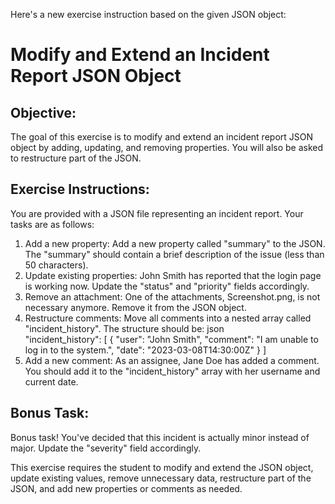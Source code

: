 Here's a new exercise instruction based on the given JSON object:

# Modify and Extend an Incident Report JSON Object

## Objective:
The goal of this exercise is to modify and extend an incident report JSON object by adding, updating, and removing properties. You will also be asked to restructure part of the JSON.

## Exercise Instructions:

You are provided with a JSON file representing an incident report.
Your tasks are as follows:

1. Add a new property: Add a new property called "summary" to the JSON. The "summary" should contain a brief description of the issue (less than 50 characters).
2. Update existing properties: John Smith has reported that the login page is working now. Update the "status" and "priority" fields accordingly.
3. Remove an attachment: One of the attachments, Screenshot.png, is not necessary anymore. Remove it from the JSON object.
4. Restructure comments: Move all comments into a nested array called "incident_history". The structure should be:
json	
"incident_history": [
    {
        "user": "John Smith",
        "comment": "I am unable to log in to the system.",
        "date": "2023-03-08T14:30:00Z"
    }
]
5. Add a new comment: As an assignee, Jane Doe has added a comment. You should add it to the "incident_history" array with her username and current date.

## Bonus Task:
Bonus task! You've decided that this incident is actually minor instead of major. Update the "severity" field accordingly. 

This exercise requires the student to modify and extend the JSON object, update existing values, remove unnecessary data, restructure part of the JSON, and add new properties or comments as needed.